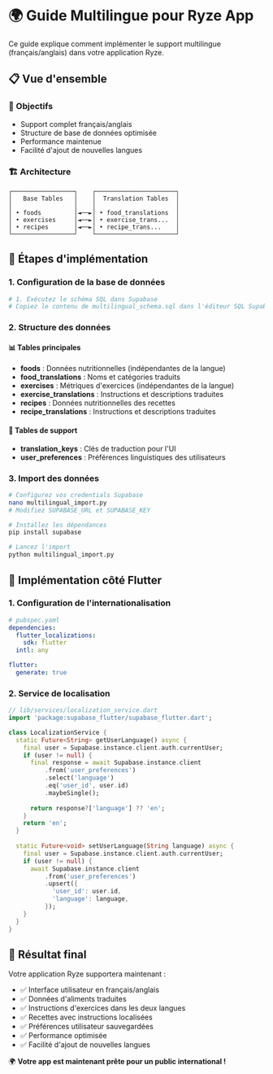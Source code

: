 # 🌍 Guide Multilingue pour Ryze App

Ce guide explique comment implémenter le support multilingue (français/anglais) dans votre application Ryze.

## 📋 Vue d'ensemble

### 🎯 Objectifs
- Support complet français/anglais
- Structure de base de données optimisée
- Performance maintenue
- Facilité d'ajout de nouvelles langues

### 🏗️ Architecture

```
┌─────────────────┐    ┌──────────────────────┐
│   Base Tables   │    │  Translation Tables  │
│                 │    │                      │
│ • foods         │◄──►│ • food_translations  │
│ • exercises     │◄──►│ • exercise_trans...  │
│ • recipes       │◄──►│ • recipe_trans...    │
└─────────────────┘    └──────────────────────┘
```

## 🚀 Étapes d'implémentation

### 1. Configuration de la base de données

```bash
# 1. Exécutez le schéma SQL dans Supabase
# Copiez le contenu de multilingual_schema.sql dans l'éditeur SQL Supabase
```

### 2. Structure des données

#### 📊 Tables principales
- **foods** : Données nutritionnelles (indépendantes de la langue)
- **food_translations** : Noms et catégories traduits
- **exercises** : Métriques d'exercices (indépendantes de la langue)
- **exercise_translations** : Instructions et descriptions traduites
- **recipes** : Données nutritionnelles des recettes
- **recipe_translations** : Instructions et descriptions traduites

#### 🔑 Tables de support
- **translation_keys** : Clés de traduction pour l'UI
- **user_preferences** : Préférences linguistiques des utilisateurs

### 3. Import des données

```bash
# Configurez vos credentials Supabase
nano multilingual_import.py
# Modifiez SUPABASE_URL et SUPABASE_KEY

# Installez les dépendances
pip install supabase

# Lancez l'import
python multilingual_import.py
```

## 📱 Implémentation côté Flutter

### 1. Configuration de l'internationalisation

```yaml
# pubspec.yaml
dependencies:
  flutter_localizations:
    sdk: flutter
  intl: any

flutter:
  generate: true
```

### 2. Service de localisation

```dart
// lib/services/localization_service.dart
import 'package:supabase_flutter/supabase_flutter.dart';

class LocalizationService {
  static Future<String> getUserLanguage() async {
    final user = Supabase.instance.client.auth.currentUser;
    if (user != null) {
      final response = await Supabase.instance.client
          .from('user_preferences')
          .select('language')
          .eq('user_id', user.id)
          .maybeSingle();
      
      return response?['language'] ?? 'en';
    }
    return 'en';
  }
  
  static Future<void> setUserLanguage(String language) async {
    final user = Supabase.instance.client.auth.currentUser;
    if (user != null) {
      await Supabase.instance.client
          .from('user_preferences')
          .upsert({
            'user_id': user.id,
            'language': language,
          });
    }
  }
}
```

## 🎉 Résultat final

Votre application Ryze supportera maintenant :
- ✅ Interface utilisateur en français/anglais
- ✅ Données d'aliments traduites
- ✅ Instructions d'exercices dans les deux langues
- ✅ Recettes avec instructions localisées
- ✅ Préférences utilisateur sauvegardées
- ✅ Performance optimisée
- ✅ Facilité d'ajout de nouvelles langues

🌍 **Votre app est maintenant prête pour un public international !** 
